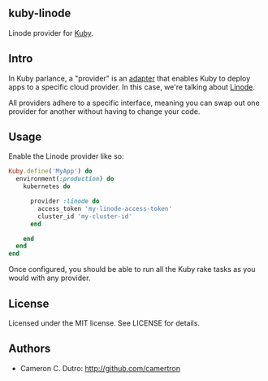 ## kuby-linode

Linode provider for [Kuby](https://github.com/getkuby/kuby-core).

## Intro

In Kuby parlance, a "provider" is an [adapter](https://en.wikipedia.org/wiki/Adapter_pattern) that enables Kuby to deploy apps to a specific cloud provider. In this case, we're talking about [Linode](https://www.linode.com/).

All providers adhere to a specific interface, meaning you can swap out one provider for another without having to change your code.

## Usage

Enable the Linode provider like so:

```ruby
Kuby.define('MyApp') do
  environment(:production) do
    kubernetes do

      provider :linode do
        access_token 'my-linode-access-token'
        cluster_id 'my-cluster-id'
      end

    end
  end
end
```

Once configured, you should be able to run all the Kuby rake tasks as you would with any provider.

## License

Licensed under the MIT license. See LICENSE for details.

## Authors

* Cameron C. Dutro: http://github.com/camertron
